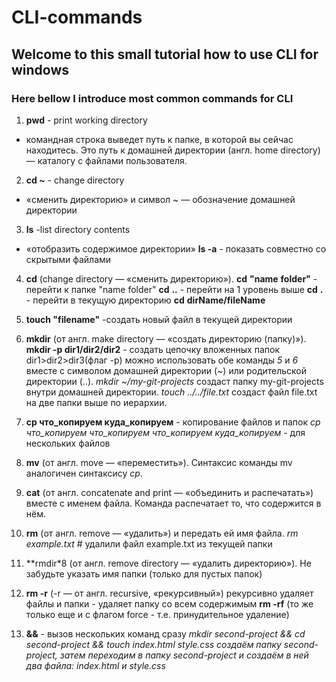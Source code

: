 # CLI-commands

## Welcome to this small tutorial __how to use CLI for windows__

### Here bellow I introduce most common commands for CLI 
1. __pwd__ - print working directory
 * командная строка выведет путь к папке, в которой вы сейчас находитесь. Это путь к домашней директории (англ. home directory) — каталогу с файлами пользователя.
 
 2. __cd ~__  - change directory
 * «сменить директорию» и символ ~ — обозначение домашней директории
 
 3. __ls__   -list directory contents
 * «отобразить содержимое директории»
 __ls -a__   - показать совместно со скрытыми файлами
 
 4. __cd__ (change directory — «сменить директорию»).
 __cd__ __"name__ __folder"__ - перейти к папке "name folder"
 __cd__ __..__  - перейти на 1 уровень выше
 __cd__ __.__   - перейти в текущую директорию
 __cd__ __dirName/fileName__
 
 5. **touch "filename"**   -создать новый файл в текущей директории
 6. **mkdir** (от англ. make directory — «создать директорию (папку)»).
 **mkdir -p dir1/dir2/dir2**   - создать цепочку вложенных папок dir1>dir2>dir3(флаг -р)
 можно использовать обе команды *5* и *6* вместе с символом домашней директории (~) или родительской директории (..). 
 *mkdir ~/my-git-projects* создаст папку my-git-projects внутри домашней директории.
*touch ../../file.txt* создаст файл file.txt на две папки выше по иерархии.

7. **cp что_копируем куда_копируем**  - копирование файлов и папок
*cp что_копируем что_копируем что_копируем куда_копируем*  - для нескольких файлов

8. **mv** (от англ. move — «переместить»). Синтаксис команды mv аналогичен синтаксису _cp_.

9. **cat** (от англ. concatenate and print — «объединить и распечатать») вместе с именем файла. Команда распечатает то, что содержится в нём.

10. **rm** (от англ. remove — «удалить») и передать ей имя файла.
*rm example.txt*    # удалили файл example.txt из текущей папки 

11. **rmdir*8 (от англ. remove directory — «удалить директорию»). Не забудьте указать имя папки  (только для пустых папок)

12. **rm -r** (-r — от англ. recursive, «рекурсивный») рекурсивно удаляет файлы и папки  - удаляет папку со всем содержимым
**rm -rf** (то же только еще и с флагом force - т.е. принудительное удаление)

13. **&&**  - вызов нескольких команд сразу
*mkdir second-project && cd second-project && touch index.html style.css*
*создаём папку second-project, затем переходим в папку second-project и создаём в ней два файла: index.html и style.css* 